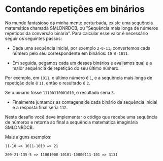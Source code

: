 # Contando repetições em binários

No mundo fantasioso da minha mente perturbada, existe uma sequência matemática
chamada SMLDNRDCB, ou "Sequência mais longa de números repetidos da conversão
binária". Para calcular esse valor é necessário seguir os seguintes passos:


- Dada uma sequência inicial, por exemplo `2-0-11`, convertemos cada número pelo
  seu correspondente em binários: `10-0-1011`.

- Em seguida, pegamos cada um desses binários e avaliamos qual é a maior sequência de repetição do seu último número.

Por exemplo, em `1011`, o último número é `1`, e a sequência mais longa de repetição dele é `11`, então o resultado é `2`.

 Se o binário fosse `11100110001010`, o resultado seria `3`.

- Finalmente juntamos as contagens de cada binário da sequência inicial e a
  resposta final seria `112`.


Neste desafio você deve implementar o código que recebe uma sequência de números
e retorna ao final a sequência matemática imaginária SMLDNRDCB.

Mais alguns exemplos:

```
11-10 => 1011-1010 => 21

200-21-135-5 => 11001000-10101-10000111-101 => 3131
```




